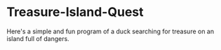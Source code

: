 # Treasure-Island-Quest
Here's a simple and fun program of a duck searching for treasure on an island full of dangers.
